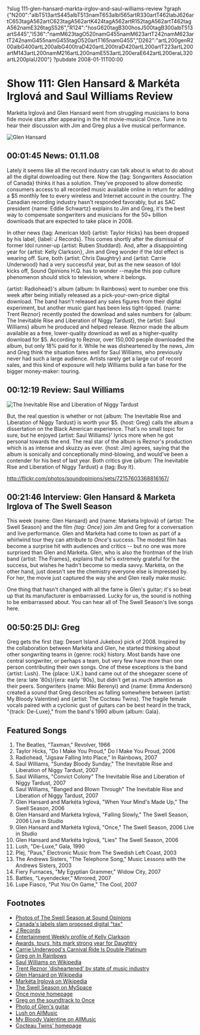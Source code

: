 ?slug 111-glen-hansard-markta-irglov-and-saul-williams-review
?graph {"N200":"albT513artS445albT513namT653albI565artR330artT462labJ626artC653tagA562artC623tagA562artK424tagA562artR152tagA562artT462tagA562namE326tagS526","R124":"hosG620tagB300hosJ500tagB300albT513artS445","I536":"namM623tagO520namG455namM623artT242namM623artT242namG455namG455tagO520artT165namG455","D262":"artL200genR200albG400artL200albG400traD420artL200traD420artL200artT223artL200artM143artL200namM216artL200namE553artL200eraE642artL200eraL320artL200plaU200"}
?pubdate 2008-01-11T00:00

# Show 111: Glen Hansard & Markéta Irglová and Saul Williams Review
Markéta Irglová and Glen Hansard went from struggling musicians to bona fide movie stars after appearing in the hit movie-musical Once. Tune in to hear their discussion with Jim and Greg plus a live musical performance.

![Glen Hansard](http://static.soundopinions.org/images/2008/theswellseason.jpg)

## 00:01:45 News: 01.11.08
Lately it seems like all the record industry can talk about is what to do about all the digital downloading out there. Now the {tag: Songwriters Association of Canada} thinks it has a solution. They've proposed to allow domestic consumers access to all recorded music available online in return for adding a $5 monthly fee to every wireless and Internet account in the country. The Canadian recording industry hasn't responded favorably, but as SAC president {name: Eddie Schwartz} explains to Jim and Greg, it's the best way to compensate songwriters and musicians for the 50+ billion downloads that are expected to take place in 2008.

In other news {tag: American Idol} {artist: Taylor Hicks} has been dropped by his label, {label: J Records}. This comes shortly after the dismissal of former Idol runner-up {artist: Ruben Studdard}. And, after a disappointing year for {artist: Kelly Clarkson}, Jim and Greg wonder if the Idol effect is wearing off. Sure, both {artist: Chris Daughtry} and {artist: Carrie Underwood} had a very successful year, but as the new season of Idol kicks off, Sound Opinions H.Q. has to wonder --maybe this pop culture phenomenon should stick to television, where it belongs.

{artist: Radiohead}'s album {album: In Rainbows} went to number one this week after being initially released as a pick-your-own-price digital download. The band hasn't released any sales figures from their digital experiment, but another music giant has been less tight-lipped. {name: Trent Reznor} recently posted the download and sales numbers for {album: The Inevitable Rise and Liberation of Niggy Tardust}, the {artist: Saul Williams} album he produced and helped release. Reznor made the album available as a free, lower-quality download as well as a higher-quality download for $5. According to Reznor, over 150,000 people downloaded the album, but only 18% paid for it. While he was disheartened by the news, Jim and Greg think the situation fares well for Saul Williams, who previously never had such a large audience. Artists rarely get a large cut of record sales, and this kind of exposure will help Williams build a fan base for the bigger money-maker: touring.

## 00:12:19 Review: Saul Williams
![The Inevitable Rise and Liberation of Niggy Tardust](http://is4.mzstatic.com/image/thumb/Music3/v4/d6/a0/15/d6a015c2-b0ba-7ad3-2a9c-d43dd93a97c5/source/600x600bb.jpg "139854/1038289162")

But, the real question is whether or not {album: The Inevitable Rise and Liberation of Niggy Tardust} is worth your $5. {host: Greg} calls the album a dissertation on the Black American experience. That's no small topic for sure, but he enjoyed {artist: Saul Williams}' lyrics more when he got personal towards the end. The real star of the album is Reznor's production which is as intense and skuzzy as ever. {host: Jim} agrees, saying that the album is sonically and conceptionally mind-blowing, and would've been a contender for his best of last year. Both critics give {album: The Inevitable Rise and Liberation of Niggy Tardust} a {tag: Buy It}.

http://flickr.com/photos/soundopinions/sets/72157603368816167/

## 00:21:46 Interview: Glen Hansard & Marketa Irglova of The Swell Season
This week {name: Glen Hansard} and {name: Markéta Irglová} of {artist: The Swell Season} and the film *{tag: Once}* join Jim and Greg for a conversation and live performance. Glen and Markéta had come to town as part of a whirlwind tour they can attribute to *Once*'s success. The modest film has become a surprise hit with audiences and critics -- but no one was more surprised than Glen and Markéta. Glen, who is also the frontman of the Irish band {artist: The Frames}, explains that he's extremely grateful for the success, but wishes he hadn't become so media savvy. Markéta, on the other hand, just doesn't see the chemistry everyone else is impressed by. For her, the movie just captured the way she and Glen really make music.

One thing that hasn't changed with all the fame is Glen's guitar; it's so beat up that its manufacturer is embarrassed. Lucky for us, the sound is nothing to be embarrassed about. You can hear all of The Swell Season's live songs here.

## 00:50:25 DIJ: Greg
Greg gets the first {tag: Desert Island Jukebox} pick of 2008. Inspired by the collaboration between Markéta and Glen, he started thinking about other songwriting teams in {genre: rock} history. Most bands have one central songwriter, or perhaps a team, but very few have more than one person contributing their own songs. One of these exceptions is the band {artist: Lush}. The {place: U.K.} band came out of the shoegazer scene of the {era: late '80s}/{era: early '90s}, but didn't get as much attention as their peers. Songwriters {name: Miki Berenyi} and {name: Emma Anderson} created a sound that Greg describes as falling somewhere between {artist: My Bloody Valentine} and {artist: The Cocteau Twins}. The fragile female vocals paired with a cyclonic gust of guitars can be best heard in the track, "{track: De-Luxe}," from the band's 1990 album {album: Gala}.

## Featured Songs
1. The Beatles, "Taxman," Revolver, 1966
2. Taylor Hicks, "Do I Make You Proud," Do I Make You Proud, 2006
3. Radiohead, "Jigsaw Falling Into Place," In Rainbows, 2007
4. Saul Williams, "Sunday Bloody Sunday," The Inevitable Rise and Liberation of Niggy Tardust, 2007
5. Saul Williams, "Convict Colony" The Inevitable Rise and Liberation of Niggy Tardust, 2007
6. Saul Williams, "Banged and Blown Through" The Inevitable Rise and Liberation of Niggy Tardust, 2007
7. Glen Hansard and Markéta Irglová, "When Your Mind's Made Up," The Swell Season, 2006
8. Glen Hansard and Markéta Irglová, "Falling Slowly," The Swell Season, 2006 Live in Studio
9. Glen Hansard and Markéta Irglová, "Once," The Swell Season, 2006 Live in Studio
10. Glen Hansard and Markéta Irglová, "Lies" The Swell Season, 2006
11. Lush, "De-Luxe," Gala, 1990
12. Plej, "Paus," Electronic Music from The Swedish Left Coast, 2003
13. The Andrews Sisters, "The Telephone Song," Music Lessons with the Andrews Sisters, 2003
14. Fiery Furnaces, "My Egyptian Grammer," Widow City, 2007
15. Battles, "Leyendecker," Mirrored, 2007
16. Lupe Fiasco, "Put You On Game," The Cool, 2007

## Footnotes
- [Photos of The Swell Season at Sound Opinions](http://flickr.com/photos/soundopinions/sets/72157603368816167/)
- [Canada's labels slam proposed digital "tax"](http://uk.reuters.com/article/internetNews/idUKN0432940320080105?pageNumber=1&virtualBrandChannel=0)
- [J Records](http://www.jrecords.com/)
- [Entertainment Weekly profile of Kelly Clarkson](http://www.ew.com/ew/article/0,,20038840_20038841_20038857,00.html)
- [Awards, tours, hits mark strong year for Daughtry](http://www.reuters.com/article/musicNews/idUSN1435637220071214)
- [Carrie Underwood's Carnival Ride Is Double Platinum](http://www.cmt.com/news/articles/1576551/20071214/underwood__carrie.jhtml)
- [Greg on In Rainbows](http://leisureblogs.chicagotribune.com/turn_it_up/2008/01/radiohead-debut.html)
- [Saul Williams on Wikipedia](http://en.wikipedia.org/wiki/Saul_Williams)
- [Trent Reznor 'disheartened' by state of music industry](http://www.nme.com/news/nme/33469)
- [Glen Hansard on Wikipedia](http://en.wikipedia.org/wiki/Glen_Hansard)
- [Markéta Irglová on Wikipedia](http://en.wikipedia.org/wiki/Mark%c3%a9ta_Irglov%c3%a1)
- [The Swell Season on MySpace](http://www.myspace.com/theswellseason)
- [Once movie homepage](http://www.foxsearchlight.com/once/)
- [Greg on the soundtrack to Once](http://leisureblogs.chicagotribune.com/turn_it_up/2007/07/once-couple-mus.html)
- [Photo of Glen's guitar](http://www.flickr.com/photos/soundopinions/2084105333/in/set-72157603368816167/)
- [Lush on AllMusic](http://www.allmusic.com/cg/amg.dll?p=amg&sql=11:jifpxqe5ldfe)
- [My Bloody Valentine on AllMusic](http://www.allmusic.com/cg/amg.dll?p=amg&sql=11:hifixqe5ldte)
- [Cocteau Twins' homepage](http://www.cocteautwins.com/)
